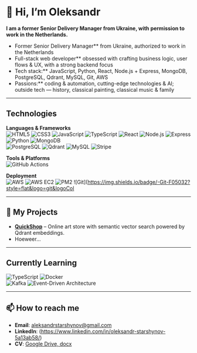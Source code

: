 # 👋 Hi, I’m Oleksandr
**I am a former Senior Delivery Manager from Ukraine, with permission to work in the Netherlands.**

- Former Senior Delivery Manager** from Ukraine, authorized to work in the Netherlands  
- Full-stack web developer** obsessed with crafting business logic, user flows & UX, with a strong backend focus  
- Tech stack:** JavaScript, Python, React, Node.js + Express, MongoDB, PostgreSQL, Qdrant, MySQL, Git, AWS  
- Passions:** coding & automation, cutting-edge technologies & AI; outside tech — history, classical painting, classical music & family  

---

## Technologies

**Languages & Frameworks**  
![HTML5](https://img.shields.io/badge/-HTML5-E34F26?style=flat&logo=html5&logoColor=white) ![CSS3](https://img.shields.io/badge/-CSS3-1572B6?style=flat&logo=css3&logoColor=white) ![JavaScript](https://img.shields.io/badge/-JavaScript-F7DF1E?style=flat&logo=javascript)  ![TypeScript](https://img.shields.io/badge/-TypeScript-3178C6?style=flat&logo=typescript&logoColor=white)  ![React](https://img.shields.io/badge/-React-61DAFB?style=flat&logo=react&logoColor=black)  ![Node.js](https://img.shields.io/badge/-Node.js-339933?style=flat&logo=node.js)  ![Express](https://img.shields.io/badge/-Express-000000?style=flat&logo=express)  ![Python](https://img.shields.io/badge/-Python-3776AB?style=flat&logo=python)  ![MongoDB](https://img.shields.io/badge/-MongoDB-47A248?style=flat&logo=mongodb)  
![PostgreSQL](https://img.shields.io/badge/-PostgreSQL-336790?style=flat&logo=postgresql)  ![Qdrant](https://img.shields.io/badge/-Qdrant-FF5A5F?style=flat)  ![MySQL](https://img.shields.io/badge/-MySQL-4479A1?style=flat&logo=mysql)  ![Stripe](https://img.shields.io/badge/-Stripe-008CDD?style=flat&logo=stripe&logoColor=white) 

**Tools & Platforms**  
![GitHub Actions](https://img.shields.io/badge/GitHub_Actions-2088FF?style=flat&logo=githubactions)  

**Deployment**  
![AWS](https://img.shields.io/badge/-AWS-232F3E?style=flat&logo=amazon-aws&logoColor=white)
![AWS EC2](https://img.shields.io/badge/AWS_EC2-black?style=flat&logo=amazonec2&logoColor=white)
![PM2](https://img.shields.io/badge/PM2-process%20manager-2EC866?style=flat&logo=pm2) 
![Git](https://img.shields.io/badge/-Git-F05032?style=flat&logo=git&logoCol

---

## 🚀 My Projects
- [**QuickShop**](https://github.com/your-username/quickshop) – Online art store with semantic vector search powered by Qdrant embeddings.
- Hoeweer... 

---

## Currently Learning  
![TypeScript](https://img.shields.io/badge/-TypeScript-3178C6?style=flat&logo=typescript&logoColor=white)
![Docker](https://img.shields.io/badge/-Docker-2496ED?style=flat&logo=docker)  
![Kafka](https://img.shields.io/badge/-Kafka-00507A?style=flat&logo=apache-kafka&logoColor=white)
![Event-Driven Architecture](https://img.shields.io/badge/-Event--Driven_Architecture-4FC08D?style=flat)

---

## 📫 How to reach me
- **Email**: aleksandrstarshynov@gmail.com  
- **LinkedIn**: (https://www.linkedin.com/in/oleksandr-starshynov-5a13ab58/)  
- **CV**: [Google Drive, docx](https://docs.google.com/document/d/1qDswHOCIHF0y2EeAkRdPvNXQNGUGixCk/edit?usp=sharing&ouid=100487193319599038543&rtpof=true&sd=true)  
